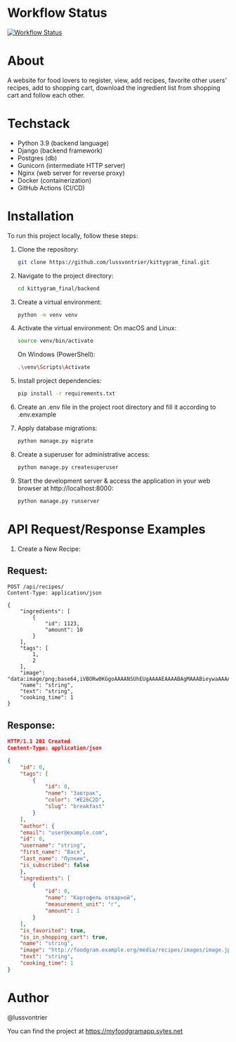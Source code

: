 # Workflow Status

[![Workflow Status](https://github.com/lussvontrier/kittygram_final/actions/workflows/main.yml/badge.svg)](https://github.com/lussvontrier/kittygram_final/actions)

# About

A website for food lovers to register, view, add recipes, favorite other users' recipes, add to shopping cart, download the ingredient list from shopping cart and follow each other.

# Techstack

- Python 3.9 (backend language)
- Django (backend framework)
- Postgres (db)
- Gunicorn (intermediate HTTP server)
- Nginx (web server for reverse proxy)
- Docker (containerization)
- GitHub Actions (CI/CD)

# Installation

To run this project locally, follow these steps:

1. Clone the repository:

    ```bash
    git clone https://github.com/lussvontrier/kittygram_final.git
    ```
2. Navigate to the project directory:

    ```bash
    cd kittygram_final/backend
    ```
3. Create a virtual environment:

    ```bash
    python -m venv venv
    ```

4. Activate the virtual environment:
    On macOS and Linux:
    ```bash
    source venv/bin/activate
    ```

    On Windows (PowerShell):
    ```bash
    .\venv\Scripts\Activate
    ```

5. Install project dependencies:

    ```bash
    pip install -r requirements.txt
    ```

6. Create an .env file in the project root directory and fill it according to .env.example

7. Apply database migrations:

    ```bash
    python manage.py migrate
    ```

8. Create a superuser for administrative access:

    ```bash
    python manage.py createsuperuser
    ```

9. Start the development server & access the application in your web browser at http://localhost:8000:

    ```bash
    python manage.py runserver
    ```
# API Request/Response Examples

1. Create a New Recipe:
## Request:
```http
POST /api/recipes/
Content-Type: application/json

{
    "ingredients": [
        {
            "id": 1123,
            "amount": 10
        }
    ],
    "tags": [
        1,
        2
    ],
    "image": "data:image/png;base64,iVBORw0KGgoAAAANSUhEUgAAAAEAAAABAgMAAABieywaAAAACVBMVEUAAAD///9fX1/S0ecCAAAACXBIWXMAAA7EAAAOxAGVKw4bAAAACklEQVQImWNoAAAAggCByxOyYQAAAABJRU5ErkJggg==",
    "name": "string",
    "text": "string",
    "cooking_time": 1
}
```
## Response:
```json
HTTP/1.1 201 Created
Content-Type: application/json

{
    "id": 0,
    "tags": [
        {
            "id": 0,
            "name": "Завтрак",
            "color": "#E26C2D",
            "slug": "breakfast"
        }
    ],
    "author": {
    "email": "user@example.com",
    "id": 0,
    "username": "string",
    "first_name": "Вася",
    "last_name": "Пупкин",
    "is_subscribed": false
    },
    "ingredients": [
        {
            "id": 0,
            "name": "Картофель отварной",
            "measurement_unit": "г",
            "amount": 1
        }
    ],
    "is_favorited": true,
    "is_in_shopping_cart": true,
    "name": "string",
    "image": "http://foodgram.example.org/media/recipes/images/image.jpeg",
    "text": "string",
    "cooking_time": 1
}
```

# Author 
@lussvontrier

You can find the project at https://myfoodgramapp.sytes.net


